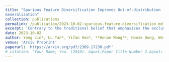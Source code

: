 ```yaml
---
title: "Spurious Feature Diversification Improves Out-of-distribution
Generalization"
collection: publications
permalink: /publication/2023-10-02-spurious-feature-diversification.md
excerpt: 'Contrary to the traditional belief that emphasizes the exclusive learning of invariant features for OOD, we found that incorporating diverse spurious features (referred as spurious feature diversification) weakens their individual contributions, leading to improved overall OOD generalization performance.'
date: 2023-10-02
author: Yong Lin*, Lu Tan*, Yifan Hao*, **Honam Wong**, Hanze Dong, Weizhong Zhang, Yujiu Yang, Tong Zhang
venue: 'Arxiv Preprint'
paperurl: 'https://arxiv.org/pdf/2309.17230.pdf'
# citation: 'Your Name, You. (2010). &quot;Paper Title Number 2.&quot; <i>Journal 1</i>. 1(2).'
---
```

<!-- This paper is about the number 2. The number 3 is left for future work.

[Download paper here](http://academicpages.github.io/files/paper2.pdf)

Recommended citation: Your Name, You. (2010). "Paper Title Number 2." <i>Journal 1</i>. 1(2). -->